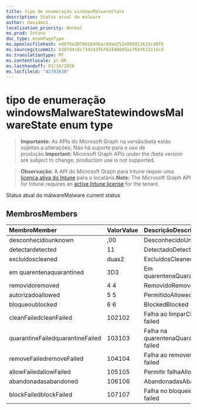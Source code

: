 ```yaml
---
title: tipo de enumeração windowsMalwareState
description: Status atual do malware
author: davidmu1
localization_priority: Normal
ms.prod: Intune
doc_type: enumPageType
ms.openlocfilehash: ed0f6e3070818ddbac8dae252e995011631cd0f6
ms.sourcegitcommit: b38fd4c8c734243f6f82448045a1f6bf63311ec9
ms.translationtype: MT
ms.contentlocale: pt-BR
ms.lasthandoff: 03/18/2020
ms.locfileid: "42783638"
---
```

# <a name="windowsmalwarestate-enum-type"></a><span data-ttu-id="2a48c-103">tipo de enumeração windowsMalwareState</span><span class="sxs-lookup"><span data-stu-id="2a48c-103">windowsMalwareState enum type</span></span>

> <span data-ttu-id="2a48c-104">**Importante:** As APIs do Microsoft Graph na versão/beta estão sujeitas a alterações; Não há suporte para o uso de produção.</span><span class="sxs-lookup"><span data-stu-id="2a48c-104">**Important:** Microsoft Graph APIs under the /beta version are subject to change; production use is not supported.</span></span>

> <span data-ttu-id="2a48c-105">**Observação:** A API do Microsoft Graph para Intune requer uma [licença ativa do Intune](https://go.microsoft.com/fwlink/?linkid=839381) para o locatário.</span><span class="sxs-lookup"><span data-stu-id="2a48c-105">**Note:** The Microsoft Graph API for Intune requires an [active Intune license](https://go.microsoft.com/fwlink/?linkid=839381) for the tenant.</span></span>

<span data-ttu-id="2a48c-106">Status atual do malware</span><span class="sxs-lookup"><span data-stu-id="2a48c-106">Malware current status</span></span>

## <a name="members"></a><span data-ttu-id="2a48c-107">Membros</span><span class="sxs-lookup"><span data-stu-id="2a48c-107">Members</span></span>
|<span data-ttu-id="2a48c-108">Membro</span><span class="sxs-lookup"><span data-stu-id="2a48c-108">Member</span></span>|<span data-ttu-id="2a48c-109">Valor</span><span class="sxs-lookup"><span data-stu-id="2a48c-109">Value</span></span>|<span data-ttu-id="2a48c-110">Descrição</span><span class="sxs-lookup"><span data-stu-id="2a48c-110">Description</span></span>|
|:---|:---|:---|
|<span data-ttu-id="2a48c-111">desconhecido</span><span class="sxs-lookup"><span data-stu-id="2a48c-111">unknown</span></span>|<span data-ttu-id="2a48c-112">,0</span><span class="sxs-lookup"><span data-stu-id="2a48c-112">0</span></span>|<span data-ttu-id="2a48c-113">Desconhecido</span><span class="sxs-lookup"><span data-stu-id="2a48c-113">Unknown</span></span>|
|<span data-ttu-id="2a48c-114">detectar</span><span class="sxs-lookup"><span data-stu-id="2a48c-114">detected</span></span>|<span data-ttu-id="2a48c-115">1</span><span class="sxs-lookup"><span data-stu-id="2a48c-115">1</span></span>|<span data-ttu-id="2a48c-116">Detectado</span><span class="sxs-lookup"><span data-stu-id="2a48c-116">Detected</span></span>|
|<span data-ttu-id="2a48c-117">excluídos</span><span class="sxs-lookup"><span data-stu-id="2a48c-117">cleaned</span></span>|<span data-ttu-id="2a48c-118">duas</span><span class="sxs-lookup"><span data-stu-id="2a48c-118">2</span></span>|<span data-ttu-id="2a48c-119">Excluídos</span><span class="sxs-lookup"><span data-stu-id="2a48c-119">Cleaned</span></span>|
|<span data-ttu-id="2a48c-120">em quarentena</span><span class="sxs-lookup"><span data-stu-id="2a48c-120">quarantined</span></span>|<span data-ttu-id="2a48c-121">3D</span><span class="sxs-lookup"><span data-stu-id="2a48c-121">3</span></span>|<span data-ttu-id="2a48c-122">Em quarentena</span><span class="sxs-lookup"><span data-stu-id="2a48c-122">Quarantined</span></span>|
|<span data-ttu-id="2a48c-123">removido</span><span class="sxs-lookup"><span data-stu-id="2a48c-123">removed</span></span>|<span data-ttu-id="2a48c-124">4 </span><span class="sxs-lookup"><span data-stu-id="2a48c-124">4</span></span>|<span data-ttu-id="2a48c-125">Removido</span><span class="sxs-lookup"><span data-stu-id="2a48c-125">Removed</span></span>|
|<span data-ttu-id="2a48c-126">autorizado</span><span class="sxs-lookup"><span data-stu-id="2a48c-126">allowed</span></span>|<span data-ttu-id="2a48c-127">5 </span><span class="sxs-lookup"><span data-stu-id="2a48c-127">5</span></span>|<span data-ttu-id="2a48c-128">Permitido</span><span class="sxs-lookup"><span data-stu-id="2a48c-128">Allowed</span></span>|
|<span data-ttu-id="2a48c-129">bloqueou</span><span class="sxs-lookup"><span data-stu-id="2a48c-129">blocked</span></span>|<span data-ttu-id="2a48c-130">6 </span><span class="sxs-lookup"><span data-stu-id="2a48c-130">6</span></span>|<span data-ttu-id="2a48c-131">Blocked</span><span class="sxs-lookup"><span data-stu-id="2a48c-131">Blocked</span></span>|
|<span data-ttu-id="2a48c-132">cleanFailed</span><span class="sxs-lookup"><span data-stu-id="2a48c-132">cleanFailed</span></span>|<span data-ttu-id="2a48c-133">102</span><span class="sxs-lookup"><span data-stu-id="2a48c-133">102</span></span>|<span data-ttu-id="2a48c-134">Falha ao limpar</span><span class="sxs-lookup"><span data-stu-id="2a48c-134">Clean failed</span></span>|
|<span data-ttu-id="2a48c-135">quarantineFailed</span><span class="sxs-lookup"><span data-stu-id="2a48c-135">quarantineFailed</span></span>|<span data-ttu-id="2a48c-136">103</span><span class="sxs-lookup"><span data-stu-id="2a48c-136">103</span></span>|<span data-ttu-id="2a48c-137">Falha na quarentena</span><span class="sxs-lookup"><span data-stu-id="2a48c-137">Quarantine failed</span></span>|
|<span data-ttu-id="2a48c-138">removeFailed</span><span class="sxs-lookup"><span data-stu-id="2a48c-138">removeFailed</span></span>|<span data-ttu-id="2a48c-139">104</span><span class="sxs-lookup"><span data-stu-id="2a48c-139">104</span></span>|<span data-ttu-id="2a48c-140">Falha ao remover</span><span class="sxs-lookup"><span data-stu-id="2a48c-140">Remove failed</span></span>|
|<span data-ttu-id="2a48c-141">allowFailed</span><span class="sxs-lookup"><span data-stu-id="2a48c-141">allowFailed</span></span>|<span data-ttu-id="2a48c-142">105</span><span class="sxs-lookup"><span data-stu-id="2a48c-142">105</span></span>|<span data-ttu-id="2a48c-143">Permitir falha</span><span class="sxs-lookup"><span data-stu-id="2a48c-143">Allow failed</span></span>|
|<span data-ttu-id="2a48c-144">abandonadas</span><span class="sxs-lookup"><span data-stu-id="2a48c-144">abandoned</span></span>|<span data-ttu-id="2a48c-145">106</span><span class="sxs-lookup"><span data-stu-id="2a48c-145">106</span></span>|<span data-ttu-id="2a48c-146">Abandonadas</span><span class="sxs-lookup"><span data-stu-id="2a48c-146">Abandoned</span></span>|
|<span data-ttu-id="2a48c-147">blockFailed</span><span class="sxs-lookup"><span data-stu-id="2a48c-147">blockFailed</span></span>|<span data-ttu-id="2a48c-148">107</span><span class="sxs-lookup"><span data-stu-id="2a48c-148">107</span></span>|<span data-ttu-id="2a48c-149">Falha no bloqueio</span><span class="sxs-lookup"><span data-stu-id="2a48c-149">Block failed</span></span>|



